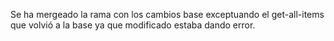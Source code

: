 Se ha mergeado la rama con los cambios base exceptuando el get-all-items que volvió a la base ya que modificado estaba dando error.
